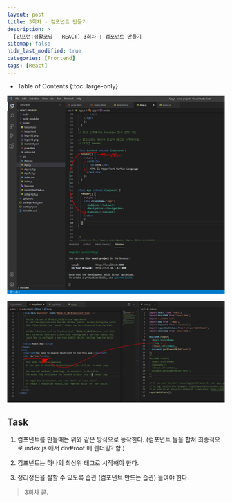 ```yaml
---
layout: post
title: 3회차 - 컴포넌트 만들기
description: >
  [인프런:생활코딩 - REACT] 3회차 : 컴포넌트 만들기
sitemap: false
hide_last_modified: true
categories: [Frontend]
tags: [React]
---
```


- Table of Contents
{:toc .large-only}

![react3-1](/assets/img/React/react3-1.png)

![react3-2](/assets/img/React/react3-2.png)

## Task

1. 컴포넌트를 만들때는 위와 같은 방식으로 동작한다. (컴포넌트 들을 합쳐 최종적으로 index.js 에서 div#root 에 렌더링? 함.)

2. 컴포넌트는 하나의 최상위 태그로 시작해야 한다.

3. 정리정돈을 잘할 수 있도록 습관 (컴포넌트 만드는 습관) 들여야 한다.

> 3회차 끝.
